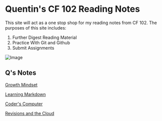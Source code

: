 # Quentin's CF 102 Reading Notes


This site will act as a one stop shop for my reading notes from CF 102.  The purposes of this site includes:

1. Further Digest Reading Material
2. Practice With Git and Github
3. Submit Assignments

![Image](https://images.unsplash.com/photo-1488190211105-8b0e65b80b4e?ixlib=rb-1.2.1&ixid=MXwxMjA3fDB8MHxwaG90by1wYWdlfHx8fGVufDB8fHw%3D&auto=format&fit=crop&w=1350&q=80)

## Q's Notes

[Growth Mindset](growthmindset.md)

[Learning Markdown](learningmarkdown.md)

[Coder's Computer](coderscomputer.md)

[Revisions and the Cloud](revisionsandthecloud.md)
